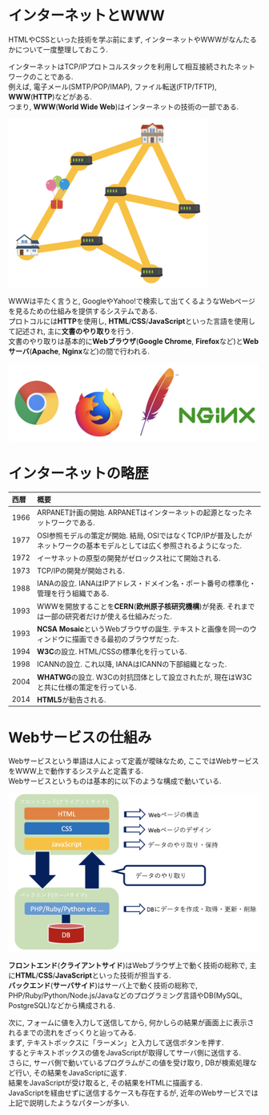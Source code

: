 # インターネットとWWW
HTMLやCSSといった技術を学ぶ前にまず, インターネットやWWWがなんたるかについて一度整理しておこう.

インターネットはTCP/IPプロトコルスタックを利用して相互接続されたネットワークのことである.  
例えば, 電子メール(SMTP/POP/IMAP), ファイル転送(FTP/TFTP), **WWW**(**HTTP**)などがある.  
つまり, **WWW**(**World Wide Web**)はインターネットの技術の一部である.

<img src="../img/01_what_is_web/002.png" width="400">

WWWは平たく言うと, GoogleやYahoo!で検索して出てくるようなWebページを見るための仕組みを提供するシステムである.  
プロトコルには**HTTP**を使用し, **HTML**/**CSS**/**JavaScript**といった言語を使用して記述され, 主に**文書のやり取り**を行う.  
文書のやり取りは基本的に**Webブラウザ**(**Google Chrome**, **Firefox**など)と**Webサーバ**(**Apache**, **Nginx**など)の間で行われる.  

<img src="../img/01_what_is_web/003.png" width="500">

# インターネットの略歴

|西暦|概要|
|:--|:--|
|1966|ARPANET計画の開始. ARPANETはインターネットの起源となったネットワークである.|
|1977|OSI参照モデルの策定が開始. 結局, OSIではなくTCP/IPが普及したがネットワークの基本モデルとしては広く参照されるようになった.|
|1972|イーサネットの原型の開発がゼロックス社にて開始される.|
|1973|TCP/IPの開発が開始される.|
|1988|IANAの設立. IANAはIPアドレス・ドメイン名・ポート番号の標準化・管理を行う組織である.|
|1993|WWWを開放することを**CERN**(**欧州原子核研究機構**)が発表. それまでは一部の研究者だけが使える仕組みだった.|
|1993|**NCSA Mosaic**というWebブラウザの誕生. テキストと画像を同一のウィンドウに描画できる最初のブラウザだった.|
|1994|**W3C**の設立. HTML/CSSの標準化を行っている.|
|1998|ICANNの設立. これ以降, IANAはICANNの下部組織となった.|
|2004|**WHATWG**の設立. W3Cの対抗団体として設立されたが, 現在はW3Cと共に仕様の策定を行っている.|
|2014|**HTML5**が勧告される.|

# Webサービスの仕組み
Webサービスという単語は人によって定義が曖昧なため, ここではWebサービスをWWW上で動作するシステムと定義する.  
Webサービスというものは基本的に以下のような構成で動いている.

<img src="../img/01_what_is_web/001.png" width="600">

**フロントエンド**(**クライアントサイド**)はWebブラウザ上で動く技術の総称で, 主に**HTML**/**CSS**/**JavaScript**といった技術が担当する.  
**バックエンド**(**サーバサイド**)はサーバ上で動く技術の総称で, PHP/Ruby/Python/Node.js/Javaなどのプログラミング言語やDB(MySQL, PostgreSQL)などから構成される.

次に, フォームに値を入力して送信してから, 何かしらの結果が画面上に表示されるまでの流れをざっくりと辿ってみる.  
まず, テキストボックスに「ラーメン」と入力して送信ボタンを押す.  
するとテキストボックスの値をJavaScriptが取得してサーバ側に送信する.  
さらに, サーバ側で動いているプログラムがこの値を受け取り, DBが検索処理など行い, その結果をJavaScriptに返す.  
結果をJavaScriptが受け取ると, その結果をHTMLに描画する.  
JavaScriptを経由せずに送信するケースも存在するが, 近年のWebサービスでは上記で説明したようなパターンが多い.
